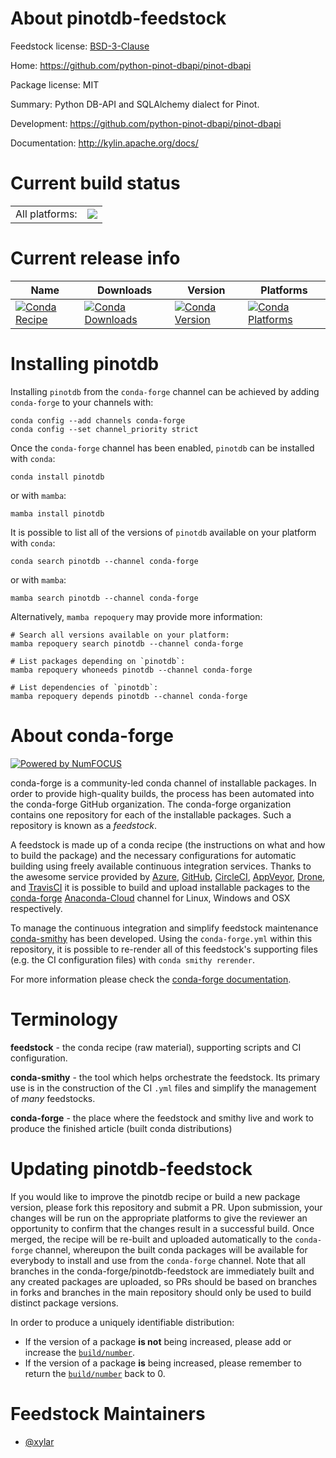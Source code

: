 About pinotdb-feedstock
=======================

Feedstock license: [BSD-3-Clause](https://github.com/conda-forge/pinotdb-feedstock/blob/main/LICENSE.txt)

Home: https://github.com/python-pinot-dbapi/pinot-dbapi

Package license: MIT

Summary: Python DB-API and SQLAlchemy dialect for Pinot.

Development: https://github.com/python-pinot-dbapi/pinot-dbapi

Documentation: http://kylin.apache.org/docs/

Current build status
====================


<table><tr><td>All platforms:</td>
    <td>
      <a href="https://dev.azure.com/conda-forge/feedstock-builds/_build/latest?definitionId=11999&branchName=main">
        <img src="https://dev.azure.com/conda-forge/feedstock-builds/_apis/build/status/pinotdb-feedstock?branchName=main">
      </a>
    </td>
  </tr>
</table>

Current release info
====================

| Name | Downloads | Version | Platforms |
| --- | --- | --- | --- |
| [![Conda Recipe](https://img.shields.io/badge/recipe-pinotdb-green.svg)](https://anaconda.org/conda-forge/pinotdb) | [![Conda Downloads](https://img.shields.io/conda/dn/conda-forge/pinotdb.svg)](https://anaconda.org/conda-forge/pinotdb) | [![Conda Version](https://img.shields.io/conda/vn/conda-forge/pinotdb.svg)](https://anaconda.org/conda-forge/pinotdb) | [![Conda Platforms](https://img.shields.io/conda/pn/conda-forge/pinotdb.svg)](https://anaconda.org/conda-forge/pinotdb) |

Installing pinotdb
==================

Installing `pinotdb` from the `conda-forge` channel can be achieved by adding `conda-forge` to your channels with:

```
conda config --add channels conda-forge
conda config --set channel_priority strict
```

Once the `conda-forge` channel has been enabled, `pinotdb` can be installed with `conda`:

```
conda install pinotdb
```

or with `mamba`:

```
mamba install pinotdb
```

It is possible to list all of the versions of `pinotdb` available on your platform with `conda`:

```
conda search pinotdb --channel conda-forge
```

or with `mamba`:

```
mamba search pinotdb --channel conda-forge
```

Alternatively, `mamba repoquery` may provide more information:

```
# Search all versions available on your platform:
mamba repoquery search pinotdb --channel conda-forge

# List packages depending on `pinotdb`:
mamba repoquery whoneeds pinotdb --channel conda-forge

# List dependencies of `pinotdb`:
mamba repoquery depends pinotdb --channel conda-forge
```


About conda-forge
=================

[![Powered by
NumFOCUS](https://img.shields.io/badge/powered%20by-NumFOCUS-orange.svg?style=flat&colorA=E1523D&colorB=007D8A)](https://numfocus.org)

conda-forge is a community-led conda channel of installable packages.
In order to provide high-quality builds, the process has been automated into the
conda-forge GitHub organization. The conda-forge organization contains one repository
for each of the installable packages. Such a repository is known as a *feedstock*.

A feedstock is made up of a conda recipe (the instructions on what and how to build
the package) and the necessary configurations for automatic building using freely
available continuous integration services. Thanks to the awesome service provided by
[Azure](https://azure.microsoft.com/en-us/services/devops/), [GitHub](https://github.com/),
[CircleCI](https://circleci.com/), [AppVeyor](https://www.appveyor.com/),
[Drone](https://cloud.drone.io/welcome), and [TravisCI](https://travis-ci.com/)
it is possible to build and upload installable packages to the
[conda-forge](https://anaconda.org/conda-forge) [Anaconda-Cloud](https://anaconda.org/)
channel for Linux, Windows and OSX respectively.

To manage the continuous integration and simplify feedstock maintenance
[conda-smithy](https://github.com/conda-forge/conda-smithy) has been developed.
Using the ``conda-forge.yml`` within this repository, it is possible to re-render all of
this feedstock's supporting files (e.g. the CI configuration files) with ``conda smithy rerender``.

For more information please check the [conda-forge documentation](https://conda-forge.org/docs/).

Terminology
===========

**feedstock** - the conda recipe (raw material), supporting scripts and CI configuration.

**conda-smithy** - the tool which helps orchestrate the feedstock.
                   Its primary use is in the construction of the CI ``.yml`` files
                   and simplify the management of *many* feedstocks.

**conda-forge** - the place where the feedstock and smithy live and work to
                  produce the finished article (built conda distributions)


Updating pinotdb-feedstock
==========================

If you would like to improve the pinotdb recipe or build a new
package version, please fork this repository and submit a PR. Upon submission,
your changes will be run on the appropriate platforms to give the reviewer an
opportunity to confirm that the changes result in a successful build. Once
merged, the recipe will be re-built and uploaded automatically to the
`conda-forge` channel, whereupon the built conda packages will be available for
everybody to install and use from the `conda-forge` channel.
Note that all branches in the conda-forge/pinotdb-feedstock are
immediately built and any created packages are uploaded, so PRs should be based
on branches in forks and branches in the main repository should only be used to
build distinct package versions.

In order to produce a uniquely identifiable distribution:
 * If the version of a package **is not** being increased, please add or increase
   the [``build/number``](https://docs.conda.io/projects/conda-build/en/latest/resources/define-metadata.html#build-number-and-string).
 * If the version of a package **is** being increased, please remember to return
   the [``build/number``](https://docs.conda.io/projects/conda-build/en/latest/resources/define-metadata.html#build-number-and-string)
   back to 0.

Feedstock Maintainers
=====================

* [@xylar](https://github.com/xylar/)

